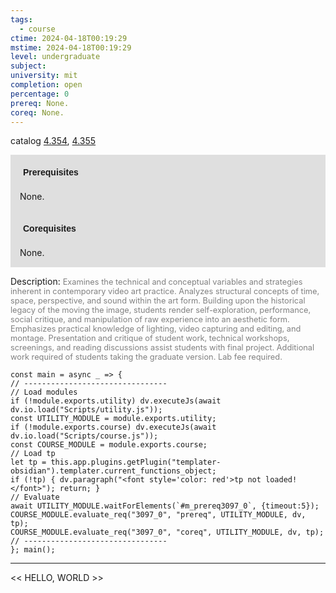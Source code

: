 ```yaml
---
tags:
  - course
ctime: 2024-04-18T00:19:29
mstime: 2024-04-18T00:19:29
level: undergraduate
subject: 
university: mit
completion: open
percentage: 0
prereq: None.
coreq: None.
---
```


catalog [4.354](http://student.mit.edu/catalog/m4c.html#4.354), [4.355](http://student.mit.edu/catalog/m4c.html#4.355)

<span style="display: block; padding: 15px; background-color: rgb(100, 100, 100, 0.2);"><font id="m_prereq3097_0" style="display: block; font-family: Arial, sans-serif; font-weight: bold; padding: 5px">Prerequisites</font><br><span id="prereq3097_0">None.</span></span>
<span style="display: block; padding: 15px; background-color: rgb(100, 100, 100, 0.2);"><font id="m_coreq3097_0" style="display: block; font-family: Arial, sans-serif; font-weight: bold; padding: 5px">Corequisites</font><br><span id="coreq3097_0">None.</span></span>

<font style="">Description:</font>
<font style="color: grey; font-size: 0.8rem;">Examines the technical and conceptual variables and strategies inherent in contemporary video art practice. Analyzes structural concepts of time, space, perspective, and sound within the art form. Building upon the historical legacy of the moving the image, students render self-exploration, performance, social critique, and manipulation of raw experience into an aesthetic form. Emphasizes practical knowledge of lighting, video capturing and editing, and montage. Presentation and critique of student work, technical workshops, screenings, and reading discussions assist students with final project. Additional work required of students taking the graduate version. Lab fee required.</font>

```dataviewjs
const main = async _ => {
// --------------------------------
// Load modules
if (!module.exports.utility) dv.executeJs(await dv.io.load("Scripts/utility.js"));
const UTILITY_MODULE = module.exports.utility;
if (!module.exports.course) dv.executeJs(await dv.io.load("Scripts/course.js"));
const COURSE_MODULE = module.exports.course;
// Load tp
let tp = this.app.plugins.getPlugin("templater-obsidian").templater.current_functions_object;
if (!tp) { dv.paragraph("<font style='color: red'>tp not loaded!</font>"); return; }
// Evaluate
await UTILITY_MODULE.waitForElements(`#m_prereq3097_0`, {timeout:5});
COURSE_MODULE.evaluate_req("3097_0", "prereq", UTILITY_MODULE, dv, tp);
COURSE_MODULE.evaluate_req("3097_0", "coreq", UTILITY_MODULE, dv, tp);
// --------------------------------
}; main();
```

---

<< HELLO, WORLD >>
